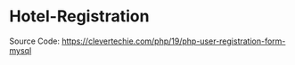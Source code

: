 # Hotel-Registration

Source Code: https://clevertechie.com/php/19/php-user-registration-form-mysql
